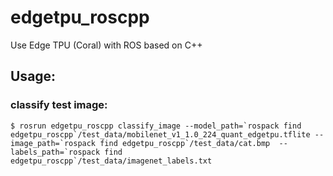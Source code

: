 # edgetpu_roscpp
Use Edge TPU (Coral) with ROS based on C++

## Usage:

### classify test image:
```
$ rosrun edgetpu_roscpp classify_image --model_path=`rospack find edgetpu_roscpp`/test_data/mobilenet_v1_1.0_224_quant_edgetpu.tflite --image_path=`rospack find edgetpu_roscpp`/test_data/cat.bmp  --labels_path=`rospack find edgetpu_roscpp`/test_data/imagenet_labels.txt
```